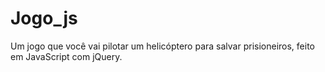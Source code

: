 # Jogo_js
Um jogo que você vai pilotar um helicóptero para salvar prisioneiros,
feito em JavaScript com jQuery.
